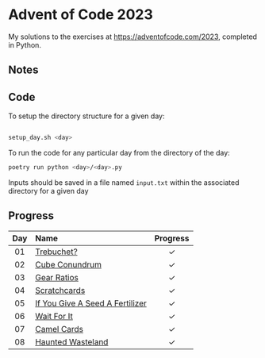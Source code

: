 # Advent of Code 2023

My solutions to the exercises at https://adventofcode.com/2023, completed in
Python.

## Notes

## Code

To setup the directory structure for a given day:

```bash

setup_day.sh <day>
```

To run the code for any particular day from the directory of the day:

```bash
poetry run python <day>/<day>.py
```

Inputs should be saved in a file named `input.txt` within the associated
directory for a given day

## Progress

<!-- ✓ -->

| Day | Name                                                                   | Progress |
| :-: | :--------------------------------------------------------------------- | :------: |
| 01  | [Trebuchet?](https://adventofcode.com/2023/day/1)                      |    ✓     |
| 02  | [Cube Conundrum](https://adventofcode.com/2023/day/2)                  |    ✓     |
| 03  | [Gear Ratios](https://adventofcode.com/2023/day/3)                     |    ✓     |
| 04  | [Scratchcards](https://adventofcode.com/2023/day/4)                    |    ✓     |
| 05  | [If You Give A Seed A Fertilizer](https://adventofcode.com/2023/day/5) |    ✓     |
| 06  | [Wait For It](https://adventofcode.com/2023/day/6)                     |    ✓     |
| 07  | [Camel Cards](https://adventofcode.com/2023/day/7)                     |    ✓     |
| 08  | [Haunted Wasteland](https://adventofcode.com/2023/day/8)                     |    ✓     |
